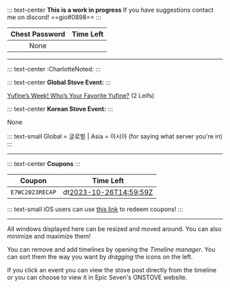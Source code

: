 ::: text-center
**This is a work in progress**
If you have suggestions contact me on discord!
==gio#0898==
:::

|         Chest Password         |                 Time Left                  |
|:------------------------------:|:------------------------------------------:|
|                                      None                                   |

----------------------------------------------------------------------------------------

::: text-center
:CharlotteNoted:
:::

::: text-center
**Global Stove Event:**
:::

[Yufine’s Week! Who’s Your Favorite Yufine?](https://page.onstove.com/epicseven/global/view/9830429) (2 Leifs)

::: text-center
**Korean Stove Event:**
:::


None


::: text-small
Global = 글로벌 | Asia = 아시아 (for saying what server you're in)
:::

----------------------------------------------------------------------------------------

::: text-center
**Coupons**
:::

|            Coupon              |                 Time Left                  |
|:------------------------------:|:------------------------------------------:|
|         `E7WC2023RECAP`        |     dt[2023-10-26T14:59:59Z](Expired)      |

::: text-small
iOS users can use [this link](https://event-epic7.smilegatemegaport.com/coupon) to redeem coupons!
:::

---

All windows displayed here can be resized and moved around. You can also minimize and maximize them!

You can remove and add timelines by opening the *Timeline manager*. You can sort them the way you want by *dragging* the icons on the left.

If you click an event you can view the stove post directly from the timeline or you can choose to view it in Epic Seven's ONSTOVE website.
